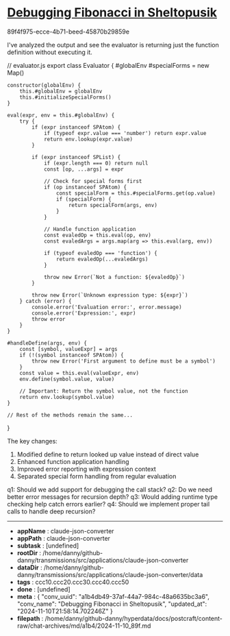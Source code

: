 # [Debugging Fibonacci in Sheltopusik](https://claude.ai/chat/a1b4db49-37af-44a7-984c-48a6635bc3a6)

89f4f975-ecce-4b71-beed-45870b29859e

 I've analyzed the output and see the evaluator is returning just the function definition without executing it.

<antArtifact identifier="evaluator-fix" type="application/vnd.ant.code" language="javascript" title="Fixed Evaluator with Function Application">
// evaluator.js
export class Evaluator {
    #globalEnv
    #specialForms = new Map()

    constructor(globalEnv) {
        this.#globalEnv = globalEnv
        this.#initializeSpecialForms()
    }

    eval(expr, env = this.#globalEnv) {
        try {
            if (expr instanceof SPAtom) {
                if (typeof expr.value === 'number') return expr.value
                return env.lookup(expr.value)
            }

            if (expr instanceof SPList) {
                if (expr.length === 0) return null
                const [op, ...args] = expr
                
                // Check for special forms first
                if (op instanceof SPAtom) {
                    const specialForm = this.#specialForms.get(op.value)
                    if (specialForm) {
                        return specialForm(args, env)
                    }
                }

                // Handle function application
                const evaledOp = this.eval(op, env)
                const evaledArgs = args.map(arg => this.eval(arg, env))
                
                if (typeof evaledOp === 'function') {
                    return evaledOp(...evaledArgs)
                }

                throw new Error(`Not a function: ${evaledOp}`)
            }

            throw new Error(`Unknown expression type: ${expr}`)
        } catch (error) {
            console.error('Evaluation error:', error.message)
            console.error('Expression:', expr)
            throw error
        }
    }

    #handleDefine(args, env) {
        const [symbol, valueExpr] = args
        if (!(symbol instanceof SPAtom)) {
            throw new Error('First argument to define must be a symbol')
        }
        const value = this.eval(valueExpr, env)
        env.define(symbol.value, value)
        
        // Important: Return the symbol value, not the function
        return env.lookup(symbol.value)
    }

    // Rest of the methods remain the same...
}
</antArtifact>

The key changes:
1. Modified define to return looked up value instead of direct value
2. Enhanced function application handling
3. Improved error reporting with expression context
4. Separated special form handling from regular evaluation

q1: Should we add support for debugging the call stack?
q2: Do we need better error messages for recursion depth?
q3: Would adding runtime type checking help catch errors earlier?
q4: Should we implement proper tail calls to handle deep recursion?

---

* **appName** : claude-json-converter
* **appPath** : claude-json-converter
* **subtask** : [undefined]
* **rootDir** : /home/danny/github-danny/transmissions/src/applications/claude-json-converter
* **dataDir** : /home/danny/github-danny/transmissions/src/applications/claude-json-converter/data
* **tags** : ccc10.ccc20.ccc30.ccc40.ccc50
* **done** : [undefined]
* **meta** : {
  "conv_uuid": "a1b4db49-37af-44a7-984c-48a6635bc3a6",
  "conv_name": "Debugging Fibonacci in Sheltopusik",
  "updated_at": "2024-11-10T21:58:14.702246Z"
}
* **filepath** : /home/danny/github-danny/hyperdata/docs/postcraft/content-raw/chat-archives/md/a1b4/2024-11-10_89f.md